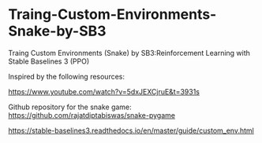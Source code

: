 # Traing-Custom-Environments-Snake-by-SB3
Traing Custom Environments (Snake) by SB3:Reinforcement Learning with Stable Baselines 3 (PPO)

Inspired by the following resources:

https://www.youtube.com/watch?v=5dxJEXCjruE&t=3931s

Github repository for the snake game: https://github.com/rajatdiptabiswas/snake-pygame

https://stable-baselines3.readthedocs.io/en/master/guide/custom_env.html
